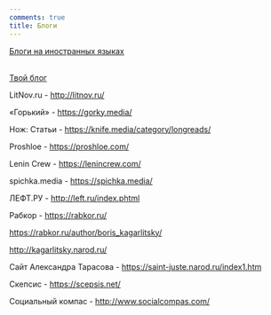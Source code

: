 ```yaml
---
comments: true
title: Блоги
---
```


[Блоги на иностранных языках](/en/blogs)
<br><br>

[Твой блог](/ru/jekyll)

LitNov.ru - <http://litnov.ru/>

«Горький» - <https://gorky.media/>

Нож: Статьи - <https://knife.media/category/longreads/>

Proshloe - <https://proshloe.com/>

Lenin Crew - <https://lenincrew.com/>

spichka.media - <https://spichka.media/>

ЛЕФТ.РУ - <http://left.ru/index.phtml>

Рабкор - <https://rabkor.ru/>

<https://rabkor.ru/author/boris_kagarlitsky/>

<http://kagarlitsky.narod.ru/>

Сайт Александра Тарасова - <https://saint-juste.narod.ru/index1.htm>

Скепсис - <https://scepsis.net/>

Социальный компас - <http://www.socialcompas.com/>
